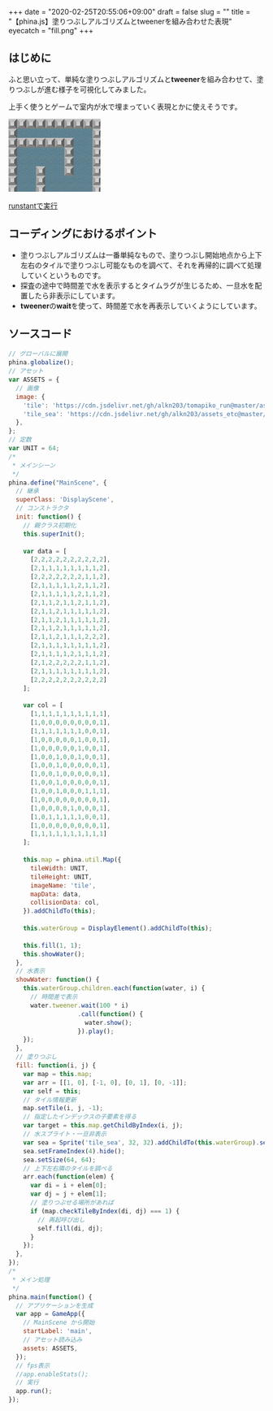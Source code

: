+++
date = "2020-02-25T20:55:06+09:00"
draft = false
slug = ""
title = "【phina.js】塗りつぶしアルゴリズムとtweenerを組み合わせた表現"
eyecatch = "fill.png"
+++

## はじめに

ふと思い立って、単純な塗りつぶしアルゴリズムと**tweener**を組み合わせて、塗りつぶしが進む様子を可視化してみました。

上手く使うとゲームで室内が水で埋まっていく表現とかに使えそうです。

![fill.png](fill.png)

[runstantで実行](https://runstant.com/alkn203/projects/6f782143)
 
## コーディングにおけるポイント

- 塗りつぶしアルゴリズムは一番単純なもので、塗りつぶし開始地点から上下左右のタイルで塗りつぶし可能なものを調べて、それを再帰的に調べて処理していくというものです。
- 探査の途中で時間差で水を表示するとタイムラグが生じるため、一旦水を配置したら非表示にしています。
- **tweener**の**wait**を使って、時間差で水を再表示していくようにしています。

## ソースコード

```javascript
// グローバルに展開
phina.globalize();
// アセット
var ASSETS = {
  // 画像
  image: {
    'tile': 'https://cdn.jsdelivr.net/gh/alkn203/tomapiko_run@master/assets/tile.png',
    'tile_sea': 'https://cdn.jsdelivr.net/gh/alkn203/assets_etc@master/pipo-map001_at-umi.png',
  },
};
// 定数
var UNIT = 64;
/*
 * メインシーン
 */
phina.define("MainScene", {
  // 継承
  superClass: 'DisplayScene',
  // コンストラクタ
  init: function() {
    // 親クラス初期化
    this.superInit();
    
    var data = [
      [2,2,2,2,2,2,2,2,2,2],
      [2,1,1,1,1,1,1,1,1,2],
      [2,2,2,2,2,2,2,1,1,2],
      [2,1,1,1,1,1,2,1,1,2],
      [2,1,1,1,1,1,2,1,1,2],
      [2,1,1,2,1,1,2,1,1,2],
      [2,1,1,2,1,1,1,1,1,2],
      [2,1,1,2,1,1,1,1,1,2],
      [2,1,1,2,1,1,1,1,1,2],
      [2,1,1,2,1,1,1,2,2,2],
      [2,1,1,1,1,1,1,1,1,2],
      [2,1,1,1,1,2,1,1,1,2],
      [2,1,2,2,2,2,2,1,1,2],
      [2,1,1,1,1,1,1,1,1,2],
      [2,2,2,2,2,2,2,2,2,2]
    ];
    
    var col = [
      [1,1,1,1,1,1,1,1,1,1],
      [1,0,0,0,0,0,0,0,0,1],
      [1,1,1,1,1,1,1,0,0,1],
      [1,0,0,0,0,0,1,0,0,1],
      [1,0,0,0,0,0,1,0,0,1],
      [1,0,0,1,0,0,1,0,0,1],
      [1,0,0,1,0,0,0,0,0,1],
      [1,0,0,1,0,0,0,0,0,1],
      [1,0,0,1,0,0,0,0,0,1],
      [1,0,0,1,0,0,0,1,1,1],
      [1,0,0,0,0,0,0,0,0,1],
      [1,0,0,0,0,1,0,0,0,1],
      [1,0,1,1,1,1,1,0,0,1],
      [1,0,0,0,0,0,0,0,0,1],
      [1,1,1,1,1,1,1,1,1,1]
    ];

    this.map = phina.util.Map({
      tileWidth: UNIT,
      tileHeight: UNIT,
      imageName: 'tile',
      mapData: data,
      collisionData: col,
    }).addChildTo(this);
    
    this.waterGroup = DisplayElement().addChildTo(this);
    
    this.fill(1, 1);
    this.showWater();
  },
  // 水表示
  showWater: function() {
    this.waterGroup.children.each(function(water, i) {
      // 時間差で表示
      water.tweener.wait(100 * i)
                   .call(function() {
                     water.show();
                   }).play();
    });
  },
  // 塗りつぶし
  fill: function(i, j) {
    var map = this.map;
    var arr = [[1, 0], [-1, 0], [0, 1], [0, -1]];
    var self = this;
    // タイル情報更新
    map.setTile(i, j, -1);
    // 指定したインデックスの子要素を得る
    var target = this.map.getChildByIndex(i, j);
    // 水スプライト・一旦非表示
    var sea = Sprite('tile_sea', 32, 32).addChildTo(this.waterGroup).setPosition(target.x, target.y);
    sea.setFrameIndex(4).hide();
    sea.setSize(64, 64);
    // 上下左右隣のタイルを調べる
    arr.each(function(elem) {
      var di = i + elem[0];
      var dj = j + elem[1];
      // 塗りつぶせる場所があれば
      if (map.checkTileByIndex(di, dj) === 1) {
        // 再起呼び出し
        self.fill(di, dj);
      }
    });
  },
});
/*
 * メイン処理
 */
phina.main(function() {
  // アプリケーションを生成
  var app = GameApp({
    // MainScene から開始
    startLabel: 'main',
    // アセット読み込み
    assets: ASSETS,
  });
  // fps表示
  //app.enableStats();
  // 実行
  app.run();
});
```
